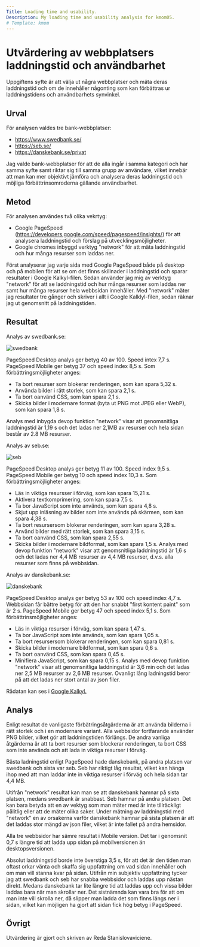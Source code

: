 ```yaml
---
Title: Loading time and usability.
Description: My loading time and usability analysis for kmom05.
# Template: kmom
---
```


Utvärdering av webbplatsers laddningstid och användbarhet
=======================

Uppgiftens syfte är att välja ut några webbplatser och mäta deras laddningstid och om de innehåller någonting som kan förbättras ur laddningstidens och användbarhets synvinkel.


Urval
-----------------------

För analysen valdes tre bank-webbplatser:
* https://www.swedbank.se/
* https://seb.se/
* https://danskebank.se/privat


Jag valde bank-webbplatser för att de alla ingår i samma kategori och har samma syfte samt riktar sig till samma grupp av användare, vilket innebär att man kan mer objektivt jämföra och analysera deras laddningstid och möjliga förbättrinsomroderna gällande användbarhet. 

Metod
-----------------------

För analysen användes två olika vekrtyg:
* Google PageSpeed (https://developers.google.com/speed/pagespeed/insights/) för att analysera laddningstid och förslag på utvecklingsmöjligheter.
* Google chromes inbyggd verktyg "network" för att mäta laddningstid och hur många resurser som laddas ner.

Först analyserar jag varje sida med Google PageSpeed både på desktop och på mobilen för att se om det finns skillnader i laddningstid och sparar resultater i Google Kalkyl-filen. Sedan använder jag mig av verktyg "network" för att se laddningstid och hur många resurser som laddas ner samt hur många resurser hela webbsidan innehåller. Med "network" mäter jag resultater tre gånger och skriver i allt i Google Kalklyl-filen, sedan räknar jag ut genomsnitt på laddningstiden. 

Resultat
-----------------------

Analys av swedbank.se:

<img src="../assets/img/swe1.png" class="bank" alt="swedbank" >

PageSpeed Desktop analys ger betyg 40 av 100. Speed intex 7,7 s. PageSpeed Mobile ger betyg 37 och speed index 8,5 s.
Som förbättringsmöjligheter anges: 
* Ta bort resurser som blokerar renderingen, som kan spara 5,32 s.
* Använda bilder i rätt storlek, som kan spara 2,1 s.
* Ta bort oanvänd CSS, som kan spara 2,1 s.
* Skicka bilder i modernare format (byta ut PNG mot JPEG eller WebP), som kan spara 1,8 s.


Analys med inbygda devop funktion "network" visar att genomsnitliga laddningstid är 1,19 s och det ladas ner 2,1MB av resurser och hela sidan består av 2.8 MB resurser.

Analys av seb.se:

<img src="../assets/img/seb1.png" class="bank" alt="seb">

PageSpeed Desktop analys ger betyg 11 av 100. Speed index 9,5 s. PageSpeed Mobile ger betyg 10 och speed index 10,3 s.
Som förbättringsmöjligheter anges:
* Läs in viktiga resursser i förväg, som kan spara 15,21 s.
* Aktivera textkomprimering, som kan spara 7,5 s.
* Ta bor JavaScript som inte används, som kan spara 4,8 s.
* Skjut upp inläsning av bilder som inte används på skärmen, som kan spara 4,38 s.
* Ta bort resursersom blokerar renderingen, som kan spara 3,28 s.
* Använd bilder med rätt storlek, som kan spara 3,15 s.
* Ta bort oanvänd CSS, som kan spara 2,55 s.
* Skicka bilder i modernare bildformat, som kan spara 1,5 s.
Analys med devop funktion "network" visar att genomsnitliga laddningstid är 1,6 s och det ladas ner 4,4 MB resurser av 4,4 MB resurser, d.v.s. alla resurser som finns på webbsidan.


Analys av danskebank.se:

<img src="../assets/img/dansk1.png" class="bank" alt="danskebank">

PageSpeed Desktop analys ger betyg  53 av 100 och speed index 4,7 s. Webbsidan får bättre betyg för att den har snabbt "first kontent paint" som är 2 s. PageSpeed Mobile ger betyg 47 och speed index 5,1 s.
Som förbättrinsmöjligheter anges:
* Läs in viktiga resurser i förväg, som kan spara 1,47 s.
* Ta bor JavaScript som inte används, som kan spara 1,05 s.
* Ta bort resursersom blokerar renderingen, som kan spara 0,81 s.
* Skicka bilder i modernare bildformat, som kan spara 0,6 s.
* Ta bort oanvänd CSS, som kan spara 0,45 s.
* Minifiera JavaScript, som kan spara 0,15 s.
Analys med devop funktion "network" visar att genomsnitliga laddningstid är 3,6 min och det ladas ner 2,5 MB resurser av 2,6 MB resurser. Ovanligt lång ladningstid beror på att det ladas ner stort antal av json filer.

Rådatan kan ses i <a href="https://docs.google.com/spreadsheets/d/1w6NwtIttO7r7MFzVE2XWotL_Ifmq-3j4420F6vGu4dQ/edit?usp=sharing">Google Kalkyl.</a>


Analys
-----------------------

Enligt resultat de vanligaste förbätringsåtgärderna är att använda bilderna i rätt storlek och i en modernare variant. Alla webbsidor fortfarande använder PNG bilder, vilket gör att laddningstiden förlängs. De andra vanliga åtgärderna är att ta bort resurser som blockerar renderingen, ta bort CSS som inte används och att lada in viktiga resurser i förväg.


Bästa ladningstid enligt PageSpeed hade danskebank, på andra platsen var swedbank och sista var seb. Seb har riktigt låg resultat, vilket kan hänga ihop med att man laddar inte in viktiga resurser i förväg och hela sidan tar 4,4 MB. 


Utifrån "network" resultat kan man se att danskebank hamnar på sista platsen, medans swedbank är snabbast. Seb hamnar på andra platsen. Det kan bara betyda att en av vektyg som man mäter med är inte tillräckligt pålitlig eller att de mäter olika saker. Under mätning av laddningstid med "network" en av orsakerna varför danskebank hamnar på sista platsen är att det laddas stor mängd av json filer, vilket är inte fallet på andra hemsidor.


Alla tre webbsidor har sämre resultat i Mobile version. Det tar i genomsnit 0,7 s längre tid att ladda upp sidan på mobilversionen än desktopsversionen.


Absolut laddningstid borde inte överstiga 3,5 s, för att det är den tiden man oftast orkar vänta och skaffa sig uppfattning om vad sidan innehåller och om man vill stanna kvar på sidan. Utifrån min subjektiv uppfattning tycker jag att swedbank och seb har snabba webbsidor och laddas upp nästan direkt. Medans danskebank tar lite längre tid att laddas upp och vissa bilder laddas bara när man skrollar ner. Det sistnämnda kan vara bra för att om man inte vill skrolla ner, då slipper man ladda det som finns längs ner i sidan, vilket kan möjligen ha gjort att sidan fick hög betyg i PageSpeed. 


Övrigt
-----------------------

Utvärdering är gjort och skriven av Reda Stanislovaviciene.